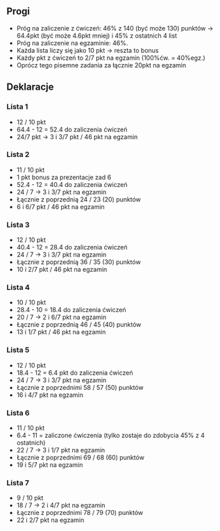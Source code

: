 ## Progi
- Próg na zaliczenie z ćwiczeń: 46% z 140 (być może 130) punktów -> 64.4pkt (być może 4.6pkt mniej) i 45% z ostatnich 4 list
- Próg na zaliczenie na egzaminie: 46%.
- Każda lista liczy się jako 10 pkt -> reszta to bonus
- Każdy pkt z ćwiczeń to 2/7 pkt na egzamin (100%ćw. = 40%egz.)
- Oprócz tego pisemne zadania za łącznie 20pkt na egzamin

## Deklaracje

### Lista 1
- 12 / 10 pkt
- 64.4 - 12 = 52.4 do zaliczenia ćwiczeń
- 24/7 pkt -> 3 i 3/7 pkt / 46 pkt na egzamin

### Lista 2
- 11 / 10 pkt
- 1 pkt bonus za prezentacje zad 6
- 52.4 - 12 = 40.4 do zaliczenia ćwiczeń
- 24 / 7 -> 3 i 3/7 pkt na egzamin
- Łącznie z poprzednią 24 / 23 (20) punktów
- 6 i 6/7 pkt / 46 pkt na egzamin

### Lista 3
- 12 / 10 pkt
- 40.4 - 12 = 28.4 do zaliczenia ćwiczeń
- 24 / 7 -> 3 i 3/7 pkt na egzamin
- Łącznie z poprzednią 36 / 35 (30) punktów
- 10 i 2/7 pkt / 46 pkt na egzamin

### Lista 4
- 10 / 10 pkt
- 28.4 - 10 = 18.4 do zaliczenia ćwiczeń
- 20 / 7 -> 2 i 6/7 pkt na egzamin
- Łącznie z poprzednią 46 / 45 (40) punktów
- 13 i 1/7 pkt / 46 pkt na egzamin

### Lista 5
- 12 / 10 pkt
- 18.4 - 12 = 6.4 pkt do zaliczenia ćwiczeń
- 24 / 7 -> 3 i 3/7 pkt na egzamin
- Łącznie z poprzednimi 58 / 57 (50) punktów
- 16 i 4/7 pkt na egzamin

### Lista 6
- 11 / 10 pkt
- 6.4 - 11 = zaliczone ćwiczenia (tylko zostaje do zdobycia 45% z 4 ostatnich)
- 22 / 7 -> 3 i 1/7 pkt na egzamin
- Łącznie z poprzednimi 69 / 68 (60) punktów
- 19 i 5/7 pkt na egzamin

### Lista 7
- 9 / 10 pkt 
- 18 / 7 -> 2 i 4/7 pkt na egzamin
- Łącznie z poprzednimi 78 / 79 (70) punktów
- 22 i 2/7 pkt na egzamin